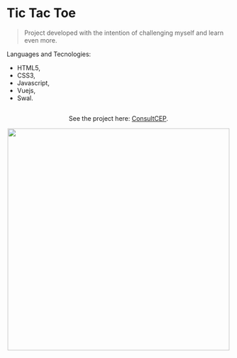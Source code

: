 # Tic Tac Toe

> Project developed with the intention of challenging myself and learn even more.

Languages and Tecnologies:

- HTML5,
- CSS3,
- Javascript,
- Vuejs,
- Swal.

##

<div align='center'>
  
See the project here: [ConsultCEP](https://consult-cep-black.vercel.app/).

<img src="https://user-images.githubusercontent.com/68437256/221388234-5c0c86fb-6e38-473a-a68e-c4f5a918e7b6.png" width="500">
  
</div>
